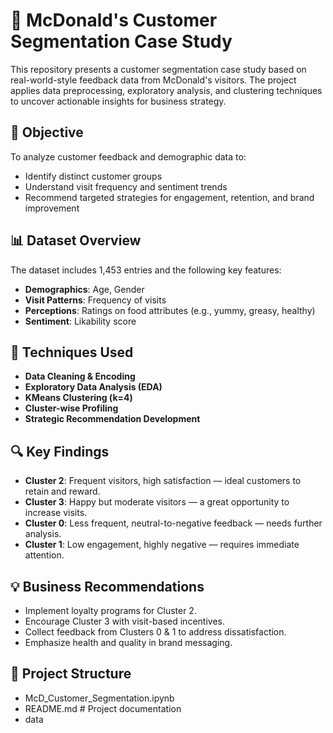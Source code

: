 # 🍟 McDonald's Customer Segmentation Case Study

This repository presents a customer segmentation case study based on real-world-style feedback data from McDonald's visitors. The project applies data preprocessing, exploratory analysis, and clustering techniques to uncover actionable insights for business strategy.

## 📌 Objective

To analyze customer feedback and demographic data to:
- Identify distinct customer groups
- Understand visit frequency and sentiment trends
- Recommend targeted strategies for engagement, retention, and brand improvement


## 📊 Dataset Overview

The dataset includes 1,453 entries and the following key features:
- **Demographics**: Age, Gender
- **Visit Patterns**: Frequency of visits
- **Perceptions**: Ratings on food attributes (e.g., yummy, greasy, healthy)
- **Sentiment**: Likability score


## 🧪 Techniques Used

- **Data Cleaning & Encoding**
- **Exploratory Data Analysis (EDA)**
- **KMeans Clustering (k=4)**
- **Cluster-wise Profiling**
- **Strategic Recommendation Development**

## 🔍 Key Findings

- **Cluster 2**: Frequent visitors, high satisfaction — ideal customers to retain and reward.
- **Cluster 3**: Happy but moderate visitors — a great opportunity to increase visits.
- **Cluster 0**: Less frequent, neutral-to-negative feedback — needs further analysis.
- **Cluster 1**: Low engagement, highly negative — requires immediate attention.


## 💡 Business Recommendations

- Implement loyalty programs for Cluster 2.
- Encourage Cluster 3 with visit-based incentives.
- Collect feedback from Clusters 0 & 1 to address dissatisfaction.
- Emphasize health and quality in brand messaging.

## 📁 Project Structure
-  McD_Customer_Segmentation.ipynb 
- README.md # Project documentation
- data
